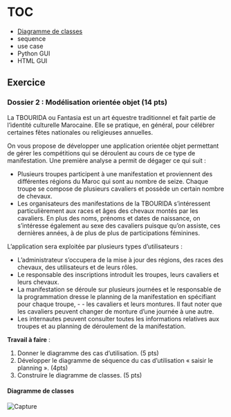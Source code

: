 

# TOC
- [Diagramme de classes](#diagramme-de-classes)
- sequence
- use case
- Python GUI
- HTML GUI

## Exercice
### Dossier 2 : Modélisation orientée objet (14 pts)

La TBOURIDA ou Fantasia est un art équestre traditionnel et fait partie de l’identité culturelle Marocaine. Elle se pratique, en général, pour célébrer certaines fêtes nationales ou religieuses annuelles.

On vous propose de développer une application orientée objet permettant de gérer les compétitions qui se déroulent au cours de ce type de manifestation. Une première analyse a permit de dégager ce qui suit :

- Plusieurs troupes participent à une manifestation et proviennent des différentes régions du Maroc qui sont au nombre de seize. Chaque troupe se compose de plusieurs cavaliers et possède un certain nombre de chevaux.
- Les organisateurs des manifestations de la TBOURIDA s’intéressent particulièrement aux races et âges des chevaux montés par les cavaliers. En plus des noms, prénoms et dates de naissance, on s’intéresse également au sexe des cavaliers puisque qu’on assiste, ces dernières années, à de plus de plus de participations féminines.

L’application sera exploitée par plusieurs types d’utilisateurs :

- L’administrateur s’occupera de la mise à jour des régions, des races des chevaux, des utilisateurs et de leurs rôles.
- Le responsable des inscriptions introduit les troupes, leurs cavaliers et leurs chevaux.
- La manifestation se déroule sur plusieurs journées et le responsable de la programmation dresse le planning de la manifestation en spécifiant pour chaque troupe, - - les cavaliers et leurs montures. Il faut noter que les cavaliers peuvent changer de monture d’une journée à une autre.
- Les internautes peuvent consulter toutes les informations relatives aux troupes et au planning de déroulement de la manifestation.

**Travail à faire** :

1. Donner le diagramme des cas d’utilisation. (5 pts)
2. Développer le diagramme de séquence du cas d’utilisation « saisir le planning ». (4pts)
3. Construire le diagramme de classes. (5 pts)

#### Diagramme de classes

![Capture](https://github.com/IMAD-Majid/UML-editor/assets/137281672/b7fede3a-a581-4ea7-b34a-3dd843017156)

